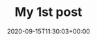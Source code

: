 ---
title: "My 1st post"
date: 2020-09-15T11:30:03+00:00

showToc: true
TocOpen: false
UseHugoToc: true

comments: false
hideSummary: false

hidemeta: false
searchHidden: true
ShowReadingTime: true
ShowBreadCrumbs: true # path of the current page
ShowWordCount: false
ShowAuthor: false

disableHLJS: true # to disable highlightjs
disableShare: true
disableHLJS: false
ShowPostNavLinks: true
ShowRssButtonInSectionTermList: false

missingTranslationUrl: "projects"
---